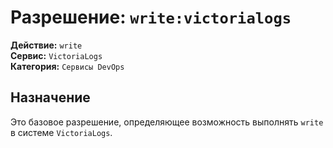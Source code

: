 # Разрешение: `write:victorialogs`

**Действие:** `write`  
**Сервис:** `VictoriaLogs`  
**Категория:** `Сервисы DevOps`

## Назначение
Это базовое разрешение, определяющее возможность выполнять `write` в системе `VictoriaLogs`.
